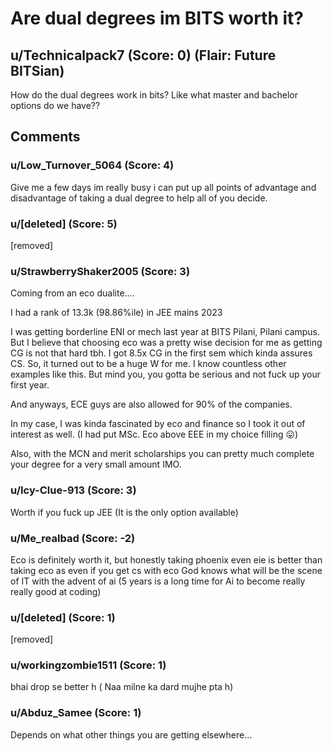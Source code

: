 # Are dual degrees im BITS worth it?
## u/Technicalpack7 (Score: 0) (Flair: Future BITSian)
How do the dual degrees work in bits? Like what master and bachelor options do we have??


## Comments

### u/Low_Turnover_5064 (Score: 4)
Give me a few days im really busy i can put up all points of advantage and disadvantage of taking a dual degree to help all of you decide.


### u/[deleted] (Score: 5)
[removed]


### u/StrawberryShaker2005 (Score: 3)
Coming from an eco dualite....

I had a rank of 13.3k (98.86%ile) in JEE mains 2023

I was getting borderline ENI or mech last year at BITS Pilani, Pilani campus. But I believe that choosing eco was a pretty wise decision for me as getting CG is not that hard tbh. I got 8.5x CG in the first sem which kinda assures CS. So, it turned out to be a huge W for me. I know countless other examples like this. But mind you, you gotta be serious and not fuck up your first year. 

And anyways, ECE guys are also allowed for 90% of the companies.

In my case, I was kinda fascinated by eco and finance so I took it out of interest as well. (I had put MSc. Eco above EEE in my choice filling 😛)

Also, with the MCN and merit scholarships you can pretty much complete your degree for a very small amount IMO.


### u/Icy-Clue-913 (Score: 3)
Worth if you fuck up JEE
 (It is the only option available)


### u/Me_realbad (Score: -2)
Eco is definitely worth it, but honestly taking phoenix even eie is better than taking eco as even if you get cs with eco God knows what will be the scene of IT with the advent of ai (5 years is a long time for Ai to become really really good at coding)


### u/[deleted] (Score: 1)
[removed]


### u/workingzombie1511 (Score: 1)
bhai drop se better h ( Naa milne ka dard mujhe pta h)


### u/Abduz_Samee (Score: 1)
Depends on what other things you are getting elsewhere...





